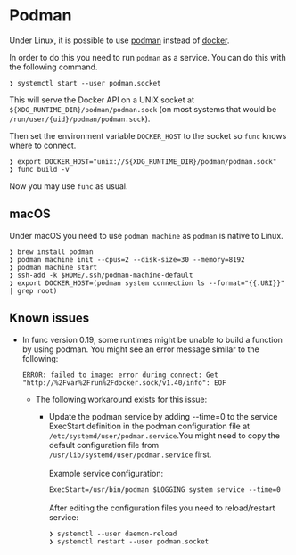 # Podman

Under Linux, it is possible to use [podman](https://podman.io/) instead of [docker](https://www.docker.com/).

In order to do this you need to run `podman` as a service. You can do this with the following command.
```
❯ systemctl start --user podman.socket
```
This will serve the Docker API on a UNIX socket at `${XDG_RUNTIME_DIR}/podman/podman.sock` (on most systems that would be `/run/user/{uid}/podman/podman.sock`).

Then set the environment variable `DOCKER_HOST` to the socket so `func` knows where to connect.
```
❯ export DOCKER_HOST="unix://${XDG_RUNTIME_DIR}/podman/podman.sock"
❯ func build -v
```
Now you may use `func` as usual.

## macOS

Under macOS you need to use `podman machine` as `podman` is native to Linux.

```
❯ brew install podman
❯ podman machine init --cpus=2 --disk-size=30 --memory=8192
❯ podman machine start
❯ ssh-add -k $HOME/.ssh/podman-machine-default
❯ export DOCKER_HOST=(podman system connection ls --format="{{.URI}}" | grep root)
```

## Known issues

* In func version 0.19, some runtimes might be unable to build a function by using podman. You might see an error message similar to the following:

    ```
    ERROR: failed to image: error during connect: Get "http://%2Fvar%2Frun%2Fdocker.sock/v1.40/info": EOF
    ```
  * The following workaround exists for this issue:
    * Update the podman service by adding --time=0 to the service ExecStart definition in the podman configuration file at `/etc/systemd/user/podman.service`.You might need to copy the default configuration file from `/usr/lib/systemd/user/podman.service` first.
      </br></br>
      Example service configuration:

      `ExecStart=/usr/bin/podman $LOGGING system service --time=0`
      </br></br>
      After editing the configuration files you need to reload/restart service:
      ```
      ❯ systemctl --user daemon-reload
      ❯ systemctl restart --user podman.socket
      ```
